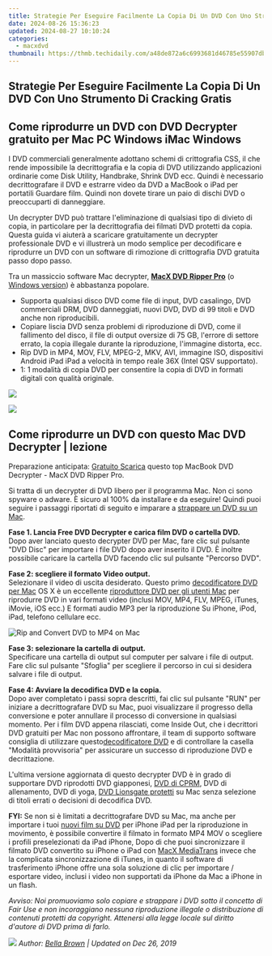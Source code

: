 ```yaml
---
title: Strategie Per Eseguire Facilmente La Copia Di Un DVD Con Uno Strumento Di Cracking Gratis
date: 2024-08-26 15:36:23
updated: 2024-08-27 10:10:24
categories:
  - macxdvd
thumbnail: https://thmb.techidaily.com/a48de872a6c6993681d46785e55907dbe1a82ff0e3fcfc62e0e226f7ec4a0419.jpg
---
```


## Strategie Per Eseguire Facilmente La Copia Di Un DVD Con Uno Strumento Di Cracking Gratis

## Come riprodurre un DVD con DVD Decrypter gratuito per Mac PC Windows iMac Windows



I DVD commerciali generalmente adottano schemi di crittografia CSS, il che rende impossibile la decrittografia e la copia di DVD utilizzando applicazioni ordinarie come Disk Utility, Handbrake, Shrink DVD ecc. Quindi è necessario decrittografare il DVD e estrarre video da DVD a MacBook o iPad per portatili Guardare film. Quindi non dovete tirare un paio di dischi DVD o preoccuparti di danneggiare.

Un decrypter DVD può trattare l'eliminazione di qualsiasi tipo di divieto di copia, in particolare per la decrittografia dei filmati DVD protetti da copia. Questa guida vi aiuterà a scaricare gratuitamente un decrypter professionale DVD e vi illustrerà un modo semplice per decodificare e riprodurre un DVD con un software di rimozione di crittografia DVD gratuita passo dopo passo. 



Tra un massiccio software Mac decrypter, [**MacX DVD Ripper Pro**](https://tools.techidaily.com/macxdvd/products/) (o [Windows version](https://tools.techidaily.com/macxdvd/products/)) è abbastanza popolare.   

* Supporta qualsiasi disco DVD come file di input, DVD casalingo, DVD commerciali DRM, DVD danneggiati, nuovi DVD, DVD di 99 titoli e DVD anche non riproducibili.
* Copiare liscia DVD senza problemi di riproduzione di DVD, come il fallimento del disco, il file di output oversize di 75 GB, l'errore di settore errato, la copia illegale durante la riproduzione, l'immagine distorta, ecc.
* Rip DVD in MP4, MOV, FLV, MPEG-2, MKV, AVI, immagine ISO, dispositivi Android iPad iPad a velocità in tempo reale 36X (Intel QSV supportato).
* 1: 1 modalità di copia DVD per consentire la copia di DVD in formati digitali con qualità originale.

[![](https://www.macxdvd.com/mac-dvd-video-converter-how-to/howto_image/macdown.png)](https://tools.techidaily.com/macxdvd/products/) 

[![](https://www.macxdvd.com/mac-dvd-video-converter-how-to/howto_image/windown.png)](https://tools.techidaily.com/macxdvd/products/) 



## Come riprodurre un DVD con questo Mac DVD Decrypter | lezione 

Preparazione anticipata: [Gratuito Scarica](https://tools.techidaily.com/macxdvd/products/) questo top MacBook DVD Decrypter - MacX DVD Ripper Pro. 

Si tratta di un decrypter di DVD libero per il programma Mac. Non ci sono spyware o adware. È sicuro al 100% da installare e da eseguire! Quindi puoi seguire i passaggi riportati di seguito e imparare a [strappare un DVD su un Mac](https://tools.techidaily.com/macxdvd/products/).

**Fase 1\. Lancia Free DVD Decrypter e carica film DVD o cartella DVD.**  
Dopo aver lanciato questo decrypter DVD per Mac, fare clic sul pulsante "DVD Disc" per importare i file DVD dopo aver inserito il DVD. È inoltre possibile caricare la cartella DVD facendo clic sul pulsante "Percorso DVD".

**Fase 2: scegliere il formato Video output.**   
Selezionare il video di uscita desiderato. Questo primo [decodificatore DVD per Mac](https://tools.techidaily.com/macxdvd/products/) OS X è un eccellente [riproduttore DVD per gli utenti Mac](https://tools.techidaily.com/macxdvd/products/) per riprodurre DVD in vari formati video (inclusi MOV, MP4, FLV, MPEG, iTunes, iMovie, iOS ecc.) E formati audio MP3 per la riproduzione Su iPhone, iPod, iPad, telefono cellulare ecc. 

![Rip and Convert DVD to MP4 on Mac](https://www.macxdvd.com/mac-dvd-video-converter-how-to/article-image/mdrp-zxh-1.png)

**Fase 3: selezionare la cartella di output.**  
Specificare una cartella di output sul computer per salvare i file di output. Fare clic sul pulsante "Sfoglia" per scegliere il percorso in cui si desidera salvare i file di output.

**Fase 4: Avviare la decodifica DVD e la copia.**  
Dopo aver completato i passi sopra descritti, fai clic sul pulsante "RUN" per iniziare a decrittografare DVD su Mac, puoi visualizzare il progresso della conversione e poter annullare il processo di conversione in qualsiasi momento. Per i film DVD appena rilasciati, come Inside Out, che i decrittori DVD gratuiti per Mac non possono affrontare, il team di supporto software consiglia di utilizzare questo[decodificatore DVD](https://tools.techidaily.com/macxdvd/products/) e di controllare la casella "Modalità provvisoria" per assicurare un successo di riproduzione DVD e decrittazione.

 L'ultima versione aggiornata di questo decrypter DVD è in grado di supportare DVD riprodotti DVD giapponesi, [DVD di CPRM](https://tools.techidaily.com/macxdvd/products/), DVD di allenamento, DVD di yoga, [DVD Lionsgate protetti](https://tools.techidaily.com/macxdvd/products/) su Mac senza selezione di titoli errati o decisioni di decodifica DVD.

**FYI:** Se non si è limitati a decrittografare DVD su Mac, ma anche per importare i tuoi [nuovi film su DVD](https://tools.techidaily.com/macxdvd/products/) per iPhone iPad per la riproduzione in movimento, è possibile convertire il filmato in formato MP4 MOV o scegliere i profili preselezionati da iPad iPhone, Dopo di che puoi sincronizzare il filmato DVD convertito su iPhone o iPad con [MacX MediaTrans](https://tools.techidaily.com/macxdvd/products/) invece che la complicata sincronizzazione di iTunes, in quanto il software di trasferimento iPhone offre una sola soluzione di clic per importare / esportare video, inclusi i video non supportati da iPhone da Mac a iPhone in un flash.

_Avviso: Noi promuoviamo solo copiare e strappare i DVD sotto il concetto di Fair Use e non incoraggiano nessuna riproduzione illegale o distribuzione di contenuti protetti da copyright. Attenersi alla legge locale sul diritto d'autore di DVD prima di farlo._

_![](https://www.macxdvd.com/mac-dvd-video-converter-how-to/../image-style/article-seo/icon1.png) Author: [Bella Brown](https://www.linkedin.com/in/bella-brown-920145104/) | Updated on Dec 26, 2019_

<ins class="adsbygoogle"
     style="display:block"
     data-ad-format="autorelaxed"
     data-ad-client="ca-pub-7571918770474297"
     data-ad-slot="1223367746"></ins>



<ins class="adsbygoogle"
     style="display:block"
     data-ad-client="ca-pub-7571918770474297"
     data-ad-slot="8358498916"
     data-ad-format="auto"
     data-full-width-responsive="true"></ins>
